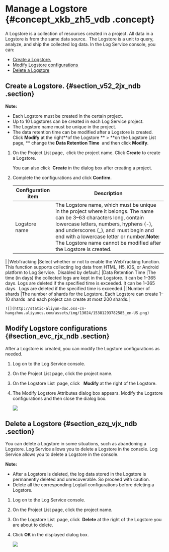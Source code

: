 # Manage a Logstore  {#concept_xkb_zh5_vdb .concept}

A Logstore is a collection of resources created in a project. All data in a Logstore is from the same data source.  The Logstore is a unit to query, analyze, and ship the collected log data. In the Log Service console, you can: 

-   [Create a Logstore.](#section_v52_2jx_ndb)
-   [Modify Logstore configurations ](#section_evc_rjx_ndb)
-   [Delete a Logstore](#section_ezq_vjx_ndb)

## Create a Logstore. {#section_v52_2jx_ndb .section}

**Note:** 

-   Each Logstore must be created in the certain project.
-   Up to 10 Logstores can be created in each Log Service project.
-   The Logstore name must be unique in the project.
-   The data retention time can be modified after a Logstore is created.  Click **Modify** at the right**of the Logstore ** \> **on the Logstore List page, ** change the **Data Retention Time**  and then click **Modify**.

1.  On the Project List page,  click the project name. Click **Create** to create a Logstore. 

    You can also click  **Create** in the dialog box after creating a project. 

2.  Complete the configurations and click **Confirm**. 

    |Configuration item|Description|
    |------------------|-----------|
    |Logstore name |The Logstore name, which must be unique in the project where it belongs. The name can be 3–63 characters long, contain lowercase letters, numbers, hyphens \(-\), and underscores \(\_\), and  must begin and end with a lowercase letter or number.**Note:** The Logstore name cannot be modified after the Logstore is created. 

|
    |WebTracking |Select whether or not to enable the WebTracking function.  This function supports collecting log data from HTML, H5, iOS, or Android platform to Log Service.  Disabled by default.|
    |Data Retention Time |The time \(in days\) the collected logs are kept in the Logstore. It can be 1–365 days. Logs are deleted if the specified time is exceeded. It can be 1–365 days.  Logs are deleted if the specified time is exceeded.|
    |Number of shards |The number of shards for the Logstore. Each Logstore can create 1–10 shards  and each project can create at most 200 shards.|

    ![](http://static-aliyun-doc.oss-cn-hangzhou.aliyuncs.com/assets/img/13024/15381293782585_en-US.png)


## Modify Logstore configurations  {#section_evc_rjx_ndb .section}

After a Logstore is created, you can modify the Logstore configurations as needed.

1.  Log on to the Log Service console.
2.  On the Project List page, click the project name.
3.  On the Logstore List  page, click   **Modify** at the right of the Logstore.
4.  The Modify Logstore Attributes dialog box appears. Modify the Logstore configurations and then close the dialog box.

    ![](http://static-aliyun-doc.oss-cn-hangzhou.aliyuncs.com/assets/img/13024/15381293782586_en-US.png)


## Delete a Logstore {#section_ezq_vjx_ndb .section}

You can delete a Logstore in some situations, such as abandoning a Logstore. Log Service allows you to delete a Logstore in the console. Log Service allows you to delete a Logstore in the console.

**Note:** 

-   After a Logstore is deleted, the log data stored in the Logstore is permanently deleted and unrecoverable. So proceed with caution.
-   Delete all the corresponding Logtail configurations before deleting a Logstore.

1.  Log on to the Log Service console.
2.  On the Project List page, click the project name.
3.  On the Logstore List  page, click  **Delete** at the right of the Logstore you are about to delete. 
4.  Click **OK** in the displayed dialog box.

    ![](http://static-aliyun-doc.oss-cn-hangzhou.aliyuncs.com/assets/img/13024/15381293782587_en-US.png)


